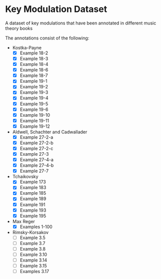 # Key Modulation Dataset

A dataset of key modulations that have been annotated in different music theory books

The annotations consist of the following:

- Kostka-Payne
  - [x] Example 18-2
  - [x] Example 18-3
  - [x] Example 18-4
  - [x] Example 18-6
  - [x] Example 18-7
  - [x] Example 19-1
  - [x] Example 19-2
  - [x] Example 19-3
  - [x] Example 19-4
  - [x] Example 19-5
  - [x] Example 19-6
  - [x] Example 19-10
  - [x] Example 19-11
  - [x] Example 19-12
- Aldwell, Schachter and Cadwallader
  - [x] Example 27-2-a
  - [x] Example 27-2-b
  - [x] Example 27-2-c
  - [x] Example 27-3
  - [x] Example 27-4-a
  - [x] Example 27-4-b
  - [x] Example 27-7
- Tchaikovsky
  - [x] Example 173
  - [x] Example 183
  - [x] Example 185
  - [x] Example 189
  - [x] Example 191
  - [x] Example 193
  - [x] Example 195
- Max Reger
  - [x] Examples 1-100
- Rimsky-Korsakov
  - [ ] Example 3.5
  - [ ] Example 3.7
  - [ ] Example 3.8
  - [ ] Example 3.10
  - [ ] Example 3.14
  - [ ] Example 3.15
  - [ ] Examples 3.17
